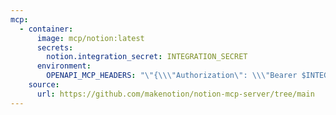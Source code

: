 ```yaml
---
mcp:
  - container:
      image: mcp/notion:latest
      secrets:
        notion.integration_secret: INTEGRATION_SECRET
      environment:
        OPENAPI_MCP_HEADERS: "\"{\\\"Authorization\": \\\"Bearer $INTEGRATION_SECERET\\\", \\\"Notion-Version\\\": \\\"2022-06-28\\\"}\""
    source:
      url: https://github.com/makenotion/notion-mcp-server/tree/main
---
```

